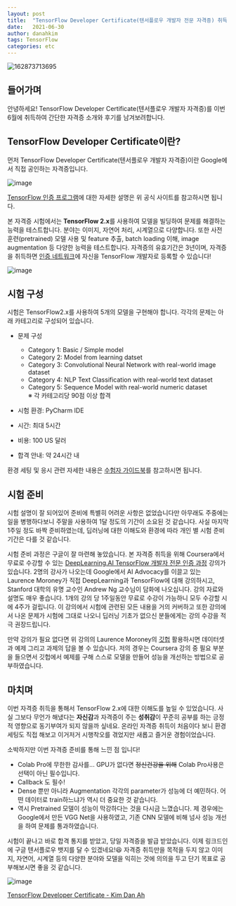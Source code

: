 ```yaml
---
layout: post
title:  "TensorFlow Developer Certificate(텐서플로우 개발자 전문 자격증) 취득 후기"
date:   2021-06-30
author: danahkim
tags: TensorFlow
categories: etc
---
```


![162873713695](https://user-images.githubusercontent.com/62828866/129131720-299a1329-c499-4834-aeec-13140d46db3b.png)

## 들어가며

안녕하세요! TensorFlow Developer Certificate(텐서플로우 개발자 자격증)를 이번 6월에 취득하여 간단한 자격증 소개와 후기를 남겨보려합니다. 



## TensorFlow Developer Certificate이란?
먼저 TensorFlow Developer Certificate(텐서플로우 개발자 자격증)이란 Google에서 직접 공인하는 자격증입니다. 

![image](https://user-images.githubusercontent.com/62828866/129132700-428a7860-c7bb-447f-a09b-2cd32276fe48.png)

[TensorFlow 인증 프로그램](https://www.tensorflow.org/certificate)에 대한 자세한 설명은 위 공식 사이트를 참고하시면 됩니다.

본 자격증 시험에서는 **TensorFlow 2.x**를 사용하여 모델을 빌딩하여 문제를 해결하는 능력을 테스트합니다. 분야는 이미지, 자연어 처리, 시계열으로 다양합니다. 또한 사전 훈련(pretrained) 모델 사용 및 feature 추출, batch loading 이해, image augmentation 등 다양한 능력을 테스트합니다.
자격증의 유효기간은 3년이며, 자격증을 취득하면 [인증 네트워크](https://developers.google.com/certification/directory/tensorflow)에 자신을 TensorFlow 개발자로 등록할 수 있습니다!

![image](https://user-images.githubusercontent.com/62828866/129133169-e4993042-1d0b-403a-8df6-c0a914a89d35.png)



## 시험 구성
시험은 TensorFlow2.x를 사용하여 5개의 모델을 구현해야 합니다. 각각의 문제는 아래 카테고리로 구성되어 있습니다.

* 문제 구성
  * Category 1: Basic / Simple model
  * Category 2: Model from learning datset
  * Category 3: Convolutional Neural Network with real-world image dataset
  * Category 4: NLP Text Classification with real-world text dataset
  * Category 5: Sequence Model with real-world numeric dataset   
  ※ 각 카테고리당 90점 이상 합격

* 시험 환경: PyCharm IDE
* 시간: 최대 5시간
* 비용: 100 US 달러
* 합격 안내: 약 24시간 내

환경 세팅 및 응시 관련 자세한 내용은 [수험자 가이드북](https://www.tensorflow.org/extras/cert/TF_Certificate_Candidate_Handbook_ko.pdf)를 참고하시면 됩니다.



## 시험 준비
시험 설명이 잘 되어있어 준비에 특별히 어려운 사항은 없었습니다만 아무래도 주중에는 일을 병행하다보니 주말을 사용하여 1달 정도의 기간이 소요된 것 같습니다. 사실 마지막 1주일 정도 바짝 준비하였는데, 딥러닝에 대한 이해도와 환경에 따라 개인 별 시험 준비기간은 다를 것 같습니다.

시험 준비 과정은 구글이 잘 마련해 놓았습니다. 본 자격증 취득을 위해 Coursera에서 무료로 수강할 수 있는 [DeepLearning.AI TensorFlow 개발자 전문 인증 과정](https://www.coursera.org/professional-certificates/tensorflow-in-practice) 강의가 있습니다. 2명의 강사가 나오는데 Google에서 AI Advocacy를 이끌고 있는 Laurence Moroney가 직접 DeepLearning과 TensorFlow에 대해 강의하시고, Stanford 대학의 유명 교수인 Andrew Ng 교수님이 담화에 나오십니다. 강의 자료와 설명도 매우 좋습니다. 1개의 강의 당 1주일동안 무료로 수강이 가능하니 모두 수강할 시에 4주가 걸립니다. 이 강의에서 시험에 관련된 모든 내용을 거의 커버하고 또한 강의에서 나온 문제가 시험에 그대로 나오니 딥러닝 기초가 없으신 분들에게는 강의 수강을 적극 권장드립니다.

만약 강의가 필요 없다면 위 강의의 Laurence Moroney의 [깃헙](https://github.com/lmoroney/dlaicourse) 활용하시면 데이터셋과 예제 그리고 과제의 답을 볼 수 있습니다. 저의 경우는 Coursera 강의 중 필요 부분을 들으면서 깃헙에서 예제를 구해 스스로 모델을 만들어 성능을 개선하는 방법으로 공부하였습니다.



## 마치며

이번 자격증 취득을 통해서 TensorFlow 2.x에 대한 이해도를 높일 수 있었습니다. 사실 그보다 무언가 해냈다는 **자신감**과 자격증이 주는 **성취감**이 꾸준히 공부를 하는 긍정적 영향으로 동기부여가 되지 않을까 싶네요. 온라인 자격증 취득이 처음이다 보니 환경 세팅도 직접 해보고 이거저거 시행착오를 겪었지만 새롭고 즐거운 경험이었습니다.

소박하지만 이번 자격증 준비를 통해 느낀 점 입니다!

* Colab Pro에 무한한 감사를...  GPU가 없다면 ~~정신건강을 위해~~ Colab Pro사용은 선택이 아닌 필수입니다.
* Callback 도 필수!
* Dense 뿐만 아니라 Augmentation 각각의 parameter가 성능에 더 예민하다. 어떤 데이터로 train하느냐가 역시 더 중요한 것 같습니다.
* 역시 Pretrained 모델이 성능이 막강하다는 것을 다시금 느꼈습니다. 제 경우에는 Google에서 만든 VGG Net을 사용하였고, 기존 CNN 모델에 비해 넘사 성능 개선을 하여 문제를 통과하였습니다.

시험이 끝나고 바로 합격 통지를 받았고, 당일 자격증을 발급 받았습니다. 이제 링크드인에 구글 텐서플로우 뱃지를 달 수 있겠네요!😆 자격증 취득만을 목적을 두지 않고 이미지, 자연어, 시계열 등의 다양한 분야와 모델을 익히는 것에 의의을 두고 단기 목표로 공부해보시면 좋을 것 같습니다.

![image](https://user-images.githubusercontent.com/62828866/129131796-8540df67-2f7d-4701-9710-94a911bc5bc6.png)

[TensorFlow Developer Certificate - Kim Dan Ah](https://www.credential.net/75d16cdd-ee28-4bc3-9222-59f0f87ee479)

